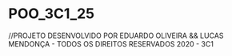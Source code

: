 # POO_3C1_25
//PROJETO DESENVOLVIDO POR EDUARDO OLIVEIRA && LUCAS MENDONÇA - TODOS OS DIREITOS RESERVADOS 2020 - 3C1
